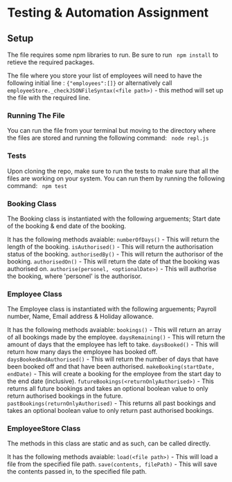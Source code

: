# Testing & Automation Assignment

## Setup

The file requires some npm libraries to run. Be sure to run ``` npm install``` to retieve the required packages.

The file where you store your list of employees will need to have the following initial line : ``` {"employees":[]} ``` or alternatively call ``` employeeStore._checkJSONFileSyntax(<file path>)``` - this method will set up the file with the required line.

### Running The File
You can run the file from your terminal but moving to the directory where the files are stored and running the following command: ``` node repl.js```

### Tests
Upon cloning the repo, make sure to run the tests to make sure that all the files are working on your system. You can run them by running the following command: ``` npm test```

### Booking Class
The Booking class is instantiated with the following arguements; Start date of the booking & end date of the booking.

It has the following methods avaiable:
```numberOfDays()``` - This will return the length of the booking.
```isAuthorised()``` - This will return the authorisation status of the booking.
```authorisedBy()``` - This will return the authorisor of the booking.
```authorisedOn()``` - This will return the date of that the booking was authorised on.
```authorise(personel, <optionalDate>)``` - This will authorise the booking, where 'personel' is the authorisor.


### Employee Class
The Employee class is instantiated with the following arguements; Payroll number, Name, Email address & Holiday allowance.

It has the following methods avaiable:
```bookings()``` - This will return an array of all bookings made by the employee.
```daysRemaining()``` - This will return the amount of days that the employee has left to take.
```daysBooked()``` - This will return how many days the employee has booked off.
```daysBookedAndAuthorised()``` - This will return the number of days that have been booked off and that have been authorised.
```makeBooking(startDate, endDate)``` - This will create a booking for the employee from the start day to the end date (inclusive).
```futureBookings(<returnOnlyAuthorised>)``` - This returns all future bookings and takes an optional boolean value to only return authorised bookings in the future. 
```pastBookings(returnOnlyAuthorised)``` - This returns all past bookings and takes an optional boolean value to only return past authorised bookings. 

### EmployeeStore Class
The methods in this class are static and as such, can be called directly.

It has the following methods avaiable:
```load(<file path>)``` - This will load a file from the specified file path.
```save(contents, filePath)``` - This will save the contents passed in, to the specified file path.